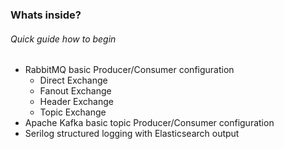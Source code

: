 ### Whats inside?
###### Quick guide how to begin

- RabbitMQ basic Producer/Consumer configuration
	- Direct Exchange
	- Fanout Exchange
	- Header Exchange
	- Topic Exchange
- Apache Kafka basic topic Producer/Consumer  configuration
- Serilog structured logging with Elasticsearch output



